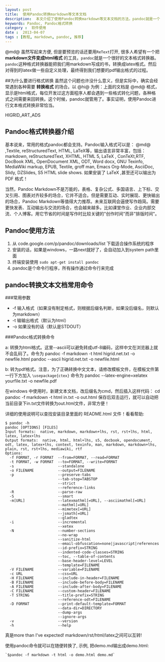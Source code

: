 ```yaml
---
layout: post
title: 	使用Pandoc转换markdown等文本文档
description:  本文介绍了使用Pandoc转换markdown等文本文档的方法，pandoc就是一个很好的文本格式转换器。pandoc这种格式转换器能把我们用markdown写成的书，转换成latex格式。然后对得到的latex做一些自定义处理，最终得到我们想要的pdf输出格式的过程。。
keywords: Pandoc, Pandoc格式转换
category :  软件使用
date :  2013-04-07
tags : [教程, markdown, pandoc, 推荐]
---
```

 @md@ 虽然写起来方便, 但是要预览的话还要用`ReText`打开, 很多人希望有一个把 **markdown文件变成html格式** 的工具，`pandoc`就是一个很好的文本格式转换器。`pandoc`这种格式转换器能把我们用markdown写成的书，转换成latex格式。然后对得到的latex做一些自定义处理，最终得到我们想要的pdf输出格式的过程。

##为什么要进行格式转换
虽然这个问题也许没什么意义，但是实际中，确实会经常遇到各种需要 **转换格式** 的场合。以 @hi@ 为例：上面的文档是 @md@ 格式，显示是html格式，每位开发过这方面程序人都会遇到一些格式转化问题，各种格式之间需要来回转换。这个时候，pandoc就管用了。事实证明，使用Pandoc进行文本格式转换非常恰当。

HIGRID_ART_ADS

## Pandoc格式转换器介绍
基本说来，常用的格式pandoc都会支持。Pandoc输入格式可以是： @md@  ,Textile, reStructuredText, HTML,  LaTeX等，输出语言非常丰富，包括： markdown, reStructuredText, XHTML, HTML 5, LaTeX , ConTeXt,RTF, DocBook XML, OpenDocument XML, ODT, Word docx, GNU Texinfo, MediaWiki markup, EPUB, Textile, groff man, Emacs Org-Mode, AsciiDoc, Slidy, DZSlides, S5 HTML slide shows. 如果安装了 LaTeX ,甚至还可以输出为 PDF 格式！

当然，Pandoc Markdown不是万能的，表格、复杂公式、多国语言、上下标、交叉引用、图表对齐较多的场合，它并不适合。但是需要互动、实时展现、更快输出的场合，Pandoc Markdown等值得大力推荐。未来互联网会逼使写作趋简。需要更快发表、互动输出与交流的场合，也会越来越多。比如课堂作业、企业内部交流、个人博客。用它节省的时间是写作时比较关键的"创作时间"而非"排版时间"。

## Pandoc使用方法

1. 从 code.google.com/p/pandoc/downloads/list 下载适合操作系统的程序
2. 安装的话，如果是windows，一路next就好了，会自动加入到system path里面
2. 终端安装使用     `sudo apt-get install pandoc`
3. pandoc是个命令行程序，所有操作通过命令行来完成
 

## pandoc转换文本文档常用命令

###常用参数

- -f 输入格式（如果没有制定格式，则根据后缀名判断，如果没后缀名，则默认为markdown）
- -t 输输出格式（默认为html）
- -o 如果没有的话（默认是STDOUT）

###Pandoc格式转换命令

a: 转换为html格式。这里--ascii可以避免转成utf-8编码，这样中文在浏览器上就不会乱码了。命令为
	pandoc -f markdown -t html higrid.net.txt -o newfile.html
	pandoc --ascii higrid.net.txt -o newfile.html

b: 转为pdf格式。注意，为了正确转换中文文本，请修改模板文件，在模板文件第一行下方加入 `\usepackage{ctex}` 命令为
	pandoc --latex-engine=xelatex yourfile.txt -o newfile.pdf

在windows 中使用时，新建文本文档，改后缀名为cmd，然后插入这样代码：
	cd
	pandoc -f markdown -t html in.txt -o out.html
保存后双击运行，就可以自动把当前目录下in.txt文件转换为out.html文件，非常方便！
 

详细的使用说明可以查找安装目录里面的 README.html 文件！看看帮助: 

    $ pandoc -h
    pandoc [OPTIONS] [FILES]
    Input formats:  native, markdown, markdown+lhs, rst, rst+lhs, html, latex, latex+lhs
    Output formats:  native, html, html+lhs, s5, docbook, opendocument, odt, latex, latex+lhs, context, texinfo, man, markdown, markdown+lhs, plain, rst, rst+lhs, mediawiki, rtf
    Options:
      -f FORMAT, -r FORMAT  --from=FORMAT, --read=FORMAT                    
      -t FORMAT, -w FORMAT  --to=FORMAT, --write=FORMAT                     
      -s                    --standalone                                    
      -o FILENAME           --output=FILENAME                               
      -p                    --preserve-tabs                                 
                            --tab-stop=TABSTOP                              
                            --strict                                        
                            --reference-links                               
      -R                    --parse-raw                                     
      -S                    --smart                                         
      -m[URL]               --latexmathml[=URL], --asciimathml[=URL]        
                            --mathml[=URL]                                  
                            --mimetex[=URL]                                 
                            --jsmath[=URL]                                  
                            --gladtex                                       
      -i                    --incremental                                   
                            --xetex                                         
      -N                    --number-sections                               
                            --no-wrap                                       
                            --sanitize-html                                 
                            --email-obfuscation=none|javascript|references  
                            --id-prefix=STRING                              
                            --indented-code-classes=STRING                  
                            --toc, --table-of-contents                      
                            --base-header-level=LEVEL                       
                            --template=FILENAME                             
      -V FILENAME           --variable=FILENAME                             
      -c URL                --css=URL                                       
      -H FILENAME           --include-in-header=FILENAME                    
      -B FILENAME           --include-before-body=FILENAME                  
      -A FILENAME           --include-after-body=FILENAME                   
      -C FILENAME           --custom-header=FILENAME                        
      -T STRING             --title-prefix=STRING                           
                            --reference-odt=FILENAME                        
      -D FORMAT             --print-default-template=FORMAT                 
                            --data-dir=DIRECTORY                            
                            --dump-args                                     
                            --ignore-args                                   
      -v                    --version                                       
      -h                    --help       

真是more than I've expected! markdown/rst/html/latex之间可以互转!

使用pandoc命令就可以在随便转换了, 示例, 把demo.md输出成demo.html:

	`$pandoc -f markdown -t html -o demo.html demo.md`
